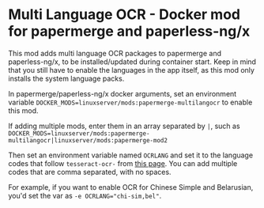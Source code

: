 # Multi Language OCR - Docker mod for papermerge and paperless-ng/x

This mod adds multi language OCR packages to papermerge and paperless-ng/x, to be installed/updated during container start. Keep in mind that you still have to enable the languages in the app itself, as this mod only installs the system language packs.

In papermerge/paperless-ng/x docker arguments, set an environment variable `DOCKER_MODS=linuxserver/mods:papermerge-multilangocr` to enable this mod.

If adding multiple mods, enter them in an array separated by `|`, such as `DOCKER_MODS=linuxserver/mods:papermerge-multilangocr|linuxserver/mods:papermerge-mod2`

Then set an environment variable named `OCRLANG` and set it to the language codes that follow `tesseract-ocr-` from [this page](https://packages.ubuntu.com/focal/tesseract-ocr-all). You can add multiple codes that are comma separated, with no spaces.

For example, if you want to enable OCR for Chinese Simple and Belarusian, you'd set the var as `-e OCRLANG="chi-sim,bel"`.
